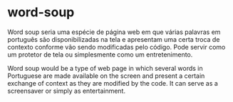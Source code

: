 # word-soup

Word soup seria uma espécie de página web em que várias palavras em português são disponibilizadas na tela e apresentam uma certa troca de contexto conforme vão sendo modificadas pelo código. Pode servir como um protetor de tela ou simplesmente como um entretenimento.

Word soup would be a type of web page in which several words in Portuguese are made available on the screen and present a certain exchange of context as they are modified by the code. It can serve as a screensaver or simply as entertainment.
